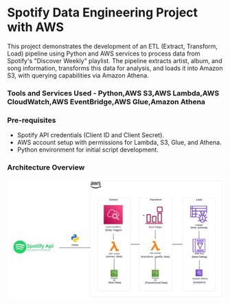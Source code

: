 # Spotify Data Engineering Project with AWS

This project demonstrates the development of an ETL (Extract, Transform, Load) pipeline using Python and AWS services to process data from Spotify's "Discover Weekly" playlist. The pipeline extracts artist, album, and song information, transforms this data for analysis, and loads it into Amazon S3, with querying capabilities via Amazon Athena.
### Tools and Services Used - **Python**,**AWS S3**,**AWS Lambda**,**AWS CloudWatch**,**AWS EventBridge**,**AWS Glue**,**Amazon Athena**

### Pre-requisites

- Spotify API credentials (Client ID and Client Secret).
- AWS account setup with permissions for Lambda, S3, Glue, and Athena.
- Python environment for initial script development.

### Architecture Overview

![Architecture Diagram](spotify_to_aws_etl/Spotify-AWS-ETL.png)



  
